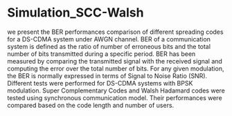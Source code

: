 # Simulation_SCC-Walsh
we present the BER performances comparison of different spreading codes for a DS-CDMA system under AWGN channel. BER of a communication system is defined as the ratio of number of erroneous bits and the total number of bits transmitted during a specific period. BER has been measured by comparing the transmitted signal with the received signal and computing the error over the total number of bits.
For any given modulation, the BER is normally expressed in terms of Signal to Noise Ratio (SNR). Different tests were performed for DS-CDMA systems with BPSK modulation. Super Complementary Codes and Walsh Hadamard codes were tested using synchronous communication model. Their performances were compared based on the code length and number of users.
